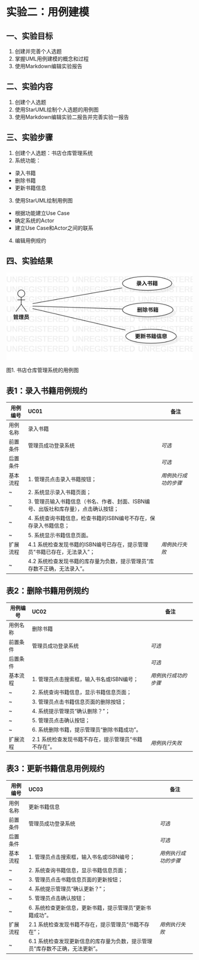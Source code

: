 # 实验二：用例建模

## 一、实验目标
1. 创建并完善个人选题
2. 掌握UML用例建模的概念和过程
3. 使用Markdown编辑实验报告

## 二、实验内容
1. 创建个人选题
2. 使用StarUML绘制个人选题的用例图
3. 使用Markdown编辑实验二报告并完善实验一报告

## 三、实验步骤
1. 创建个人选题：书店仓库管理系统
2. 系统功能：
 - 录入书籍
 - 删除书籍
 - 更新书籍信息
3. 使用StarUML绘制用例图
 - 根据功能建立Use Case
 - 确定系统的Actor
 - 建立Use Case和Actor之间的联系
4. 编辑用例规约


## 四、实验结果
![用例图](./Lab2_UseCaseDiagram.jpg)

图1. 书店仓库管理系统的用例图



## 表1：录入书籍用例规约  

用例编号  | UC01 | 备注  
-|:-|-  
用例名称  | 录入书籍  |   
前置条件  | 管理员成功登录系统     | *可选*   
后置条件  |      | *可选*   
基本流程  | 1. 管理员点击录入书籍按钮；  |*用例执行成功的步骤*    
~| 2. 系统显示录入书籍页面；  |   
~| 3. 管理员输入书籍信息（书名、作者、封面、ISBN编号、出版社和库存量），点击确认按钮；  |   
~| 4. 系统查询书籍信息，检查书籍的ISBN编号不存在，保存录入书籍信息；  |   
~| 5. 系统显示书籍信息页面。  |  
扩展流程  | 4.1 系统检查发现书籍的ISBN编号已存在，提示管理员“书籍已存在，无法录入”；  |*用例执行失败*    
~| 4.2 系统检查发现书籍的库存量为负数，提示管理员“库存数不正确，无法录入”。  |  



## 表2：删除书籍用例规约  

用例编号  | UC02 | 备注  
-|:-|-  
用例名称  | 删除书籍  |   
前置条件  | 管理员成功登录系统     | *可选*   
后置条件  |      | *可选*   
基本流程  | 1. 管理员点击搜索框，输入书名或ISBN编号；  |*用例执行成功的步骤*    
~| 2. 系统查询书籍信息，显示书籍信息页面；  |   
~| 3. 管理员点击书籍信息页面的删除按钮；  |   
~| 4. 系统提示管理员“确认删除？”；  |   
~| 5. 管理员点击确认按钮；  |
~| 6. 系统删除书籍，提示管理员“删除书籍成功”。  |  
扩展流程  | 2.1 系统检查发现书籍不存在，提示管理员“书籍不存在”。 |*用例执行失败*    

## 表3：更新书籍信息用例规约  

用例编号  | UC03 | 备注  
-|:-|-  
用例名称  | 更新书籍信息  |   
前置条件  | 管理员成功登录系统     | *可选*   
后置条件  |      | *可选*   
基本流程  | 1. 管理员点击搜索框，输入书名或ISBN编号；  |*用例执行成功的步骤*    
~| 2. 系统查询书籍信息，显示书籍信息页面；  |   
~| 3. 管理员点击书籍信息页面的更新按钮；  |   
~| 4. 系统提示管理员“确认更新？”；  |   
~| 5. 管理员点击确认按钮；  |
~| 6. 系统检查更新信息，更新书籍，提示管理员“更新书籍成功”。  |  
扩展流程  | 2.1 系统检查发现书籍不存在，提示管理员“书籍不存在”；  |*用例执行失败*   
~| 6.1 系统检查发现更新信息的库存量为负数，提示管理员“库存数不正确，无法更新”。 |   